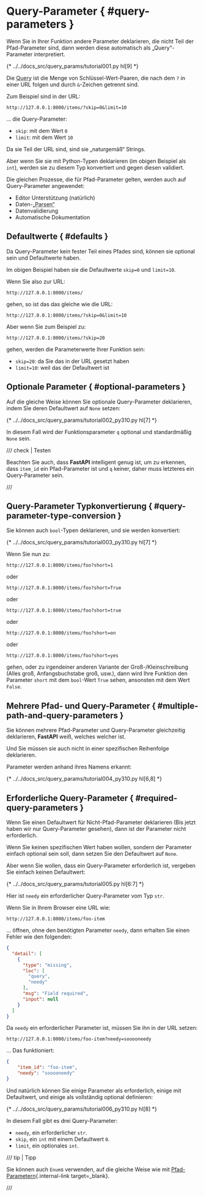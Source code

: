 # Query-Parameter { #query-parameters }

Wenn Sie in Ihrer Funktion andere Parameter deklarieren, die nicht Teil der Pfad-Parameter sind, dann werden diese automatisch als „Query“-Parameter interpretiert.

{* ../../docs_src/query_params/tutorial001.py hl[9] *}

Die <abbr title="Abfrage">Query</abbr> ist die Menge von Schlüssel-Wert-Paaren, die nach dem `?` in einer URL folgen und durch `&`-Zeichen getrennt sind.

Zum Beispiel sind in der URL:

```
http://127.0.0.1:8000/items/?skip=0&limit=10
```

... die Query-Parameter:

* `skip`: mit dem Wert `0`
* `limit`: mit dem Wert `10`

Da sie Teil der URL sind, sind sie „naturgemäß“ Strings.

Aber wenn Sie sie mit Python-Typen deklarieren (im obigen Beispiel als `int`), werden sie zu diesem Typ konvertiert und gegen diesen validiert.

Die gleichen Prozesse, die für Pfad-Parameter gelten, werden auch auf Query-Parameter angewendet:

* Editor Unterstützung (natürlich)
* Daten-<abbr title="Konvertieren des Strings, der von einem HTTP-Request kommt, in Python-Daten">„Parsen“</abbr>
* Datenvalidierung
* Automatische Dokumentation

## Defaultwerte { #defaults }

Da Query-Parameter kein fester Teil eines Pfades sind, können sie optional sein und Defaultwerte haben.

Im obigen Beispiel haben sie die Defaultwerte `skip=0` und `limit=10`.

Wenn Sie also zur URL:

```
http://127.0.0.1:8000/items/
```

gehen, so ist das das gleiche wie die URL:

```
http://127.0.0.1:8000/items/?skip=0&limit=10
```

Aber wenn Sie zum Beispiel zu:

```
http://127.0.0.1:8000/items/?skip=20
```

gehen, werden die Parameterwerte Ihrer Funktion sein:

* `skip=20`: da Sie das in der URL gesetzt haben
* `limit=10`: weil das der Defaultwert ist

## Optionale Parameter { #optional-parameters }

Auf die gleiche Weise können Sie optionale Query-Parameter deklarieren, indem Sie deren Defaultwert auf `None` setzen:

{* ../../docs_src/query_params/tutorial002_py310.py hl[7] *}

In diesem Fall wird der Funktionsparameter `q` optional und standardmäßig `None` sein.

/// check | Testen

Beachten Sie auch, dass **FastAPI** intelligent genug ist, um zu erkennen, dass `item_id` ein Pfad-Parameter ist und `q` keiner, daher muss letzteres ein Query-Parameter sein.

///

## Query-Parameter Typkonvertierung { #query-parameter-type-conversion }

Sie können auch `bool`-Typen deklarieren, und sie werden konvertiert:

{* ../../docs_src/query_params/tutorial003_py310.py hl[7] *}

Wenn Sie nun zu:

```
http://127.0.0.1:8000/items/foo?short=1
```

oder

```
http://127.0.0.1:8000/items/foo?short=True
```

oder

```
http://127.0.0.1:8000/items/foo?short=true
```

oder

```
http://127.0.0.1:8000/items/foo?short=on
```

oder

```
http://127.0.0.1:8000/items/foo?short=yes
```

gehen, oder zu irgendeiner anderen Variante der Groß-/Kleinschreibung (Alles groß, Anfangsbuchstabe groß, usw.), dann wird Ihre Funktion den Parameter `short` mit dem `bool`-Wert `True` sehen, ansonsten mit dem Wert `False`.

## Mehrere Pfad- und Query-Parameter { #multiple-path-and-query-parameters }

Sie können mehrere Pfad-Parameter und Query-Parameter gleichzeitig deklarieren, **FastAPI** weiß, welches welcher ist.

Und Sie müssen sie auch nicht in einer spezifischen Reihenfolge deklarieren.

Parameter werden anhand ihres Namens erkannt:

{* ../../docs_src/query_params/tutorial004_py310.py hl[6,8] *}

## Erforderliche Query-Parameter { #required-query-parameters }

Wenn Sie einen Defaultwert für Nicht-Pfad-Parameter deklarieren (Bis jetzt haben wir nur Query-Parameter gesehen), dann ist der Parameter nicht erforderlich.

Wenn Sie keinen spezifischen Wert haben wollen, sondern der Parameter einfach optional sein soll, dann setzen Sie den Defaultwert auf `None`.

Aber wenn Sie wollen, dass ein Query-Parameter erforderlich ist, vergeben Sie einfach keinen Defaultwert:

{* ../../docs_src/query_params/tutorial005.py hl[6:7] *}

Hier ist `needy` ein erforderlicher Query-Parameter vom Typ `str`.

Wenn Sie in Ihrem Browser eine URL wie:

```
http://127.0.0.1:8000/items/foo-item
```

... öffnen, ohne den benötigten Parameter `needy`, dann erhalten Sie einen Fehler wie den folgenden:

```JSON
{
  "detail": [
    {
      "type": "missing",
      "loc": [
        "query",
        "needy"
      ],
      "msg": "Field required",
      "input": null
    }
  ]
}
```

Da `needy` ein erforderlicher Parameter ist, müssen Sie ihn in der URL setzen:

```
http://127.0.0.1:8000/items/foo-item?needy=sooooneedy
```

... Das funktioniert:

```JSON
{
    "item_id": "foo-item",
    "needy": "sooooneedy"
}
```

Und natürlich können Sie einige Parameter als erforderlich, einige mit Defaultwert, und einige als vollständig optional definieren:

{* ../../docs_src/query_params/tutorial006_py310.py hl[8] *}

In diesem Fall gibt es drei Query-Parameter:

* `needy`, ein erforderlicher `str`.
* `skip`, ein `int` mit einem Defaultwert `0`.
* `limit`, ein optionales `int`.

/// tip | Tipp

Sie können auch `Enum`s verwenden, auf die gleiche Weise wie mit [Pfad-Parametern](path-params.md#predefined-values){.internal-link target=_blank}.

///
